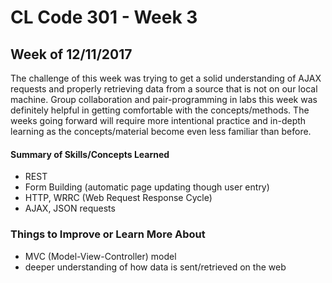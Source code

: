 # CL Code 301 - Week 3
## Week of 12/11/2017

The challenge of this week was trying to get a solid understanding of AJAX requests and properly retrieving data from a source that is not on our local machine. Group collaboration and pair-programming in labs this week was definitely helpful in getting comfortable with the concepts/methods. The weeks going forward will require more intentional practice and in-depth learning as the concepts/material become even less familiar than before.

#### Summary of Skills/Concepts Learned

- REST
- Form Building (automatic page updating though user entry)
- HTTP, WRRC (Web Request Response Cycle)
- AJAX, JSON requests

### Things to Improve or Learn More About

- MVC (Model-View-Controller) model
- deeper understanding of how data is sent/retrieved on the web